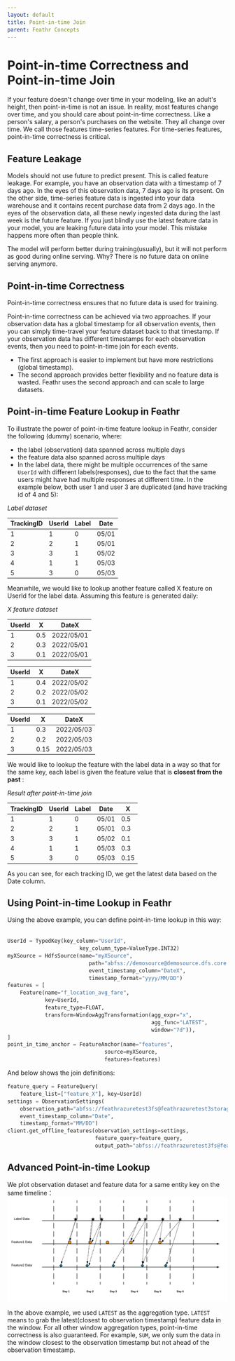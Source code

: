 ```yaml
---
layout: default
title: Point-in-time Join
parent: Feathr Concepts
---
```


# Point-in-time Correctness and Point-in-time Join

If your feature doesn't change over time in your modeling, like an adult's height, then point-in-time is not an issue. In reality, most features change over time, and you should care about point-in-time correctness. Like a person's salary, a person's purchases on the website. They all change over time. We call those features time-series features. For time-series features, point-in-time correctness is critical.

## Feature Leakage

Models should not use future to predict present. This is called feature leakage. For example, you have an observation data with a timestamp of 7 days ago. In the eyes of this observation data, 7 days ago is its present. On the other side, time-series feature data is ingested into your data warehouse and it contains recent purchase data from 2 days ago. In the eyes of the observation data, all these newly ingested data during the last week is the future feature. If you just blindly use the latest feature data in your model, you are leaking future data into your model. This mistake happens more often than people think.

The model will perform better during training(usually), but it will not perform as good during online serving. Why? There is no future data on online serving anymore.

## Point-in-time Correctness

Point-in-time correctness ensures that no future data is used for training.

Point-in-time correctness can be achieved via two approaches. If your observation data has a global timestamp for all observation events, then you can simply time-travel your feature dataset back to that timestamp. If your observation data has different timestamps for each observation events, then you need to point-in-time join for each events.

- The first approach is easier to implement but have more restrictions (global timestamp).
- The second approach provides better flexibility and no feature data is wasted. Feathr uses the second approach and can scale to large datasets.

## Point-in-time Feature Lookup in Feathr

To illustrate the power of point-in-time feature lookup in Feathr, consider the following (dummy) scenario, where:

- the label (observation) data spanned across multiple days
- the feature data also spanned across multiple days
- In the label data, there might be multiple occurrences of the same `UserId` with different labels(responses), due to the fact that the same users might have had multiple responses at different time. In the example below, both user 1 and user 3 are duplicated (and have tracking id of 4 and 5):

_Label dataset_

| TrackingID | UserId | Label | Date  |
| ---------- | ------ | ----- | ----- |
| 1          | 1      | 0     | 05/01 |
| 2          | 2      | 1     | 05/01 |
| 3          | 3      | 1     | 05/02 |
| 4          | 1      | 1     | 05/03 |
| 5          | 3      | 0     | 05/03 |

Meanwhile, we would like to lookup another feature called X feature on UserId for the label data. Assuming this feature is generated daily:

_X feature dataset_

| UserId | X   | DateX      |
| ------ | --- | ---------- |
| 1      | 0.5 | 2022/05/01 |
| 2      | 0.3 | 2022/05/01 |
| 3      | 0.1 | 2022/05/01 |

| UserId | X   | DateX      |
| ------ | --- | ---------- |
| 1      | 0.4 | 2022/05/02 |
| 2      | 0.2 | 2022/05/02 |
| 3      | 0.1 | 2022/05/02 |

| UserId | X    | DateX      |
| ------ | ---- | ---------- |
| 1      | 0.3  | 2022/05/03 |
| 2      | 0.2  | 2022/05/03 |
| 3      | 0.15 | 2022/05/03 |

We would like to lookup the feature with the label data in a way so that for the same key, each label is given the feature value that is **closest from the past** :

_Result after point-in-time join_

| TrackingID | UserId | Label | Date  | X    |
| ---------- | ------ | ----- | ----- | ---- |
| 1          | 1      | 0     | 05/01 | 0.5  |
| 2          | 2      | 1     | 05/01 | 0.3  |
| 3          | 3      | 1     | 05/02 | 0.1  |
| 4          | 1      | 1     | 05/03 | 0.3  |
| 5          | 3      | 0     | 05/03 | 0.15 |

As you can see, for each tracking ID, we get the latest data based on the Date column.

## Using Point-in-time Lookup in Feathr

Using the above example, you can define point-in-time lookup in this way:

```python

UserId = TypedKey(key_column="UserId",
                       key_column_type=ValueType.INT32)
myXSource = HdfsSource(name="myXSource",
                          path="abfss://demosource@demosource.dfs.core.windows.net/demosource.parquet",
                          event_timestamp_column="DateX",
                          timestamp_format="yyyy/MM/DD")
features = [
    Feature(name="f_location_avg_fare",
            key=UserId,
            feature_type=FLOAT,
            transform=WindowAggTransformation(agg_expr="x",
                                              agg_func="LATEST",
                                              window="7d")),
]
point_in_time_anchor = FeatureAnchor(name="features",
                               source=myXSource,
                               features=features)
```

And below shows the join definitions:

```python
feature_query = FeatureQuery(
    feature_list=["feature_X"], key=UserId)
settings = ObservationSettings(
    observation_path="abfss://feathrazuretest3fs@feathrazuretest3storage.dfs.core.windows.net/demo_data/green_tripdata_2020-04.csv",
    event_timestamp_column="Date",
    timestamp_format="MM/DD")
client.get_offline_features(observation_settings=settings,
                            feature_query=feature_query,
                            output_path="abfss://feathrazuretest3fs@feathrazuretest3storage.dfs.core.windows.net/demo_data/output.avro")
```

## Advanced Point-in-time Lookup

We plot observation dataset and feature data for a same entity key on the same timeline：
![point-in-time-join](../images/point-in-time-join.png)

In the above example, we used `LATEST` as the aggregation type. `LATEST` means to grab the latest(closest to observation timestamp) feature data in the window. For all other window aggregation types, point-in-time correctness is also guaranteed. For example, `SUM`, we only sum the data in the window closest to the observation timestamp but not ahead of the observation timestamp.
